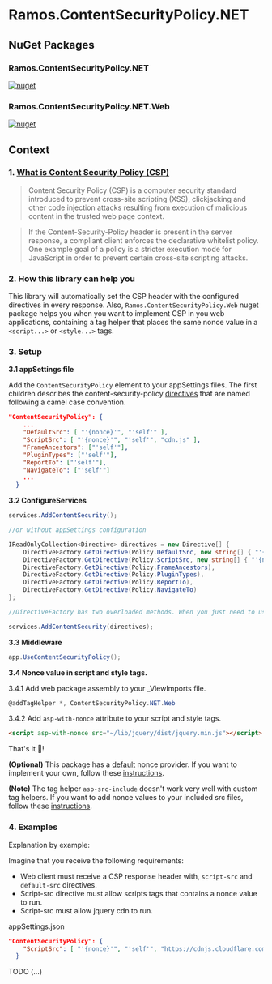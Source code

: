 # Ramos.ContentSecurityPolicy.NET

## NuGet Packages

### <span>Ramos.ContentSecurityPolicy.NET</span>

[![nuget](https://img.shields.io/nuget/v/Ramos.ContentSecurityPolicy.NET.svg)](https://www.nuget.org/packages/Ramos.ContentSecurityPolicy.NET/)

### <span>Ramos.ContentSecurityPolicy.NET.Web</span>

[![nuget](https://img.shields.io/nuget/v/Ramos.ContentSecurityPolicy.NET.Web.svg)](https://www.nuget.org/packages/Ramos.ContentSecurityPolicy.NET.Web/)

## Context
### 1. [What is Content Security Policy (CSP)](https://en.wikipedia.org/wiki/Content_Security_Policy)

> Content Security Policy (CSP) is a computer security standard introduced to prevent cross-site scripting (XSS), clickjacking and other code injection attacks resulting from execution of malicious content in the trusted web page context.

> If the Content-Security-Policy header is present in the server response, a compliant client enforces the declarative whitelist policy. One example goal of a policy is a stricter execution mode for JavaScript in order to prevent certain cross-site scripting attacks.


### 2. How this library can help you

This library will automatically set the CSP header with the configured directives in every response. Also, `Ramos.ContentSecurityPolicy.Web` nuget package helps you when you want to implement CSP in you web applications, containing a tag helper that places the same nonce value in a `<script...>` or `<style...>` tags. 


### 3. Setup

**3.1 appSettings file**

Add the `ContentSecurityPolicy` element to your appSettings files.
The first children describes the content-security-policy [directives](https://content-security-policy.com/) that are named following a camel case convention.


```json
"ContentSecurityPolicy": {
    ...
    "DefaultSrc": [ "'{nonce}'", "'self'" ],
    "ScriptSrc": [ "'{nonce}'", "'self'", "cdn.js" ],
    "FrameAncestors": ["'self'"],
    "PluginTypes": ["'self'"],
    "ReportTo": ["'self'"],
    "NavigateTo": ["'self'"]
    ...
  }
```

**3.2 ConfigureServices**

```C#
services.AddContentSecurity();

//or without appSettings configuration

IReadOnlyCollection<Directive> directives = new Directive[] {
    DirectiveFactory.GetDirective(Policy.DefaultSrc, new string[] { "'{nonce}'", "'self'" }),
    DirectiveFactory.GetDirective(Policy.ScriptSrc, new string[] { "'{nonce}'", "'self'", "cdn.js" }),
    DirectiveFactory.GetDirective(Policy.FrameAncestors),
    DirectiveFactory.GetDirective(Policy.PluginTypes),
    DirectiveFactory.GetDirective(Policy.ReportTo),
    DirectiveFactory.GetDirective(Policy.NavigateTo)
};

//DirectiveFactory has two overloaded methods. When you just need to use 'self' policy in a directive, you can ignore the second argument in the GetDirective method. However, if you must use the second argument to add other policies you need to explicitly add the 'self' policy in order to use it. 

services.AddContentSecurity(directives);
```

**3.3 Middleware**

```C#
app.UseContentSecurityPolicy();
```

**3.4 Nonce value in script and style tags.**

3.4.1 Add web package assembly to your _ViewImports file.
```C#
@addTagHelper *, ContentSecurityPolicy.NET.Web
```

3.4.2 Add `asp-with-nonce` attribute to your script and style tags.

```HTML
<script asp-with-nonce src="~/lib/jquery/dist/jquery.min.js"></script>
```

That's it :shrug:!

**(Optional)**
This package has a [default](https://github.com/ptjuanramos/Ramos.ContentSecurityPolicy.NET/blob/main/src/Ramos.ContentSecurityPolicy.NET/Providers/DefaultNonceProvider.cs) nonce provider. If you want to implement your own, follow these [instructions](docs/NONCEPROVIDER.md).

**(Note)**
The tag helper `asp-src-include` doesn't work very well with custom tag helpers. If you want to add nonce values to your included src files, follow these [instructions](docs/ASPSRCINCLUDE.md).

### 4. Examples

Explanation by example:

Imagine that you receive the following requirements:
 - Web client must receive a CSP response header with, `script-src` and `default-src` directives. 
 - Script-src directive must allow scripts tags that contains a nonce value to run.
 - Script-src must allow jquery cdn to run.

 appSettings.json
```json
"ContentSecurityPolicy": {
    "ScriptSrc": [ "'{nonce}'", "'self'", "https://cdnjs.cloudflare.com/ajax/libs/jquery/3.6.0/jquery.min.js" ],
  }
```

TODO
(...)